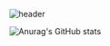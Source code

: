 ![header](https://capsule-render.vercel.app/api?type=waving&color=auto&height=300&section=header&text=Well%20come&fontSize=90)

![Anurag's GitHub stats](https://github-readme-stats.vercel.app/api?username=Hangyeo0516&show_icons=true&theme=radical)
